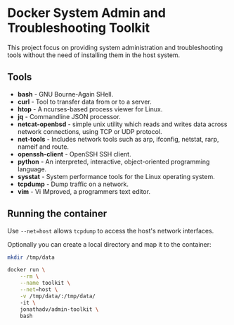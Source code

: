 # Docker System Admin and Troubleshooting Toolkit

This project focus on providing system administration and troubleshooting tools without the need of installing them in the host system.

## Tools

* **bash** - GNU Bourne-Again SHell.
* **curl** - Tool to transfer data from or to a server.
* **htop** - A ncurses-based process viewer for Linux.
* **jq** - Commandline JSON processor.
* **netcat-openbsd** - simple unix utility which reads and writes data across network connections, using TCP or UDP protocol.
* **net-tools** - Includes network tools such as arp, ifconfig, netstat, rarp, nameif and route.
* **openssh-client** - OpenSSH SSH client.
* **python** - An interpreted, interactive, object-oriented programming language.
* **sysstat** - System performance tools for the Linux operating system.
* **tcpdump** - Dump traffic on a network.
* **vim** - Vi IMproved, a programmers text editor.

## Running the container

Use `--net=host` allows `tcpdump` to access the host's network interfaces.

Optionally you can create a local directory and map it to the container:

```bash
mkdir /tmp/data

docker run \
    --rm \
    --name toolkit \
    --net=host \
    -v /tmp/data/:/tmp/data/
    -it \
    jonathadv/admin-toolkit \
    bash
```


